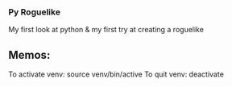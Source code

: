 ### Py Roguelike

My first look at python & my first try at creating a roguelike

## Memos:

To activate venv: source venv/bin/active
To quit venv: deactivate